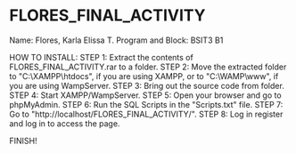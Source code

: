 # FLORES_FINAL_ACTIVITY

Name: Flores, Karla Elissa T.
Program and Block: BSIT3 B1

HOW TO INSTALL:
STEP 1: Extract the contents of 
FLORES_FINAL_ACTIVITY.rar to a folder.
STEP 2: Move the extracted folder to "C:\XAMPP\htdocs\", if you are using XAMPP, or to "C:\WAMP\www\", if you are using WampServer.
STEP 3: Bring out the source code from folder.
STEP 4: Start XAMPP/WampServer.
STEP 5: Open your browser and go to phpMyAdmin.
STEP 6: Run the SQL Scripts in the "Scripts.txt" file.
STEP 7: Go to "http://localhost/FLORES_FINAL_ACTIVITY/".
STEP 8: Log in register and log in to access the page.

FINISH!

